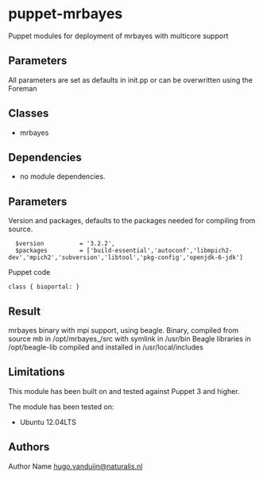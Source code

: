 puppet-mrbayes
===================

Puppet modules for deployment of mrbayes with multicore support 

Parameters
-------------
All parameters are set as defaults in init.pp or can be overwritten using the Foreman

Classes
-------------
- mrbayes

Dependencies
-------------
- no module dependencies.


Parameters
-------------
Version and packages, defaults to the packages needed for compiling from source.


```
  $version          = '3.2.2',
  $packages         = ['build-essential','autoconf','libmpich2-dev','mpich2','subversion','libtool','pkg-config','openjdk-6-jdk'] 

```
Puppet code
```
class { bioportal: }
```
Result
-------------
mrbayes binary with mpi support, using beagle.
Binary, compiled from source mb in /opt/mrbayes_<version>/src with symlink in /usr/bin
Beagle libraries in /opt/beagle-lib compiled and installed in /usr/local/includes


Limitations
-------------
This module has been built on and tested against Puppet 3 and higher.

The module has been tested on:
- Ubuntu 12.04LTS


Authors
-------------
Author Name <hugo.vanduijn@naturalis.nl>


